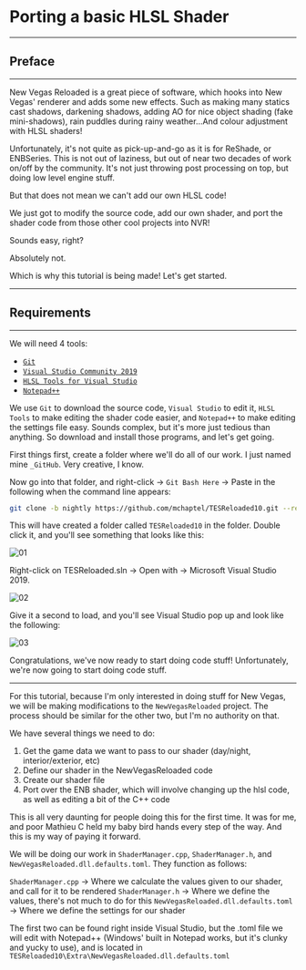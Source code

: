 # Porting a basic HLSL Shader

---

## Preface

---

New Vegas Reloaded is a great piece of software, which hooks into New Vegas' renderer and adds some new effects. Such as making many statics cast shadows, darkening shadows, adding AO for nice object shading (fake mini-shadows), rain puddles during rainy weather...And colour adjustment with HLSL shaders!

Unfortunately, it's not quite as pick-up-and-go as it is for ReShade, or ENBSeries. This is not out of laziness, but out of near two decades of work on/off by the community. It's not just throwing post processing on top, but doing low level engine stuff.

But that does not mean we can't add our own HLSL code!

We just got to modify the source code, add our own shader, and port the shader code from those other cool projects into NVR!

Sounds easy, right?

Absolutely not.

Which is why this tutorial is being made! Let's get started.

---

## Requirements

---

We will need 4 tools:

- [`Git`](https://git-scm.com/download/win)
- [`Visual Studio Community 2019`](https://visualstudio.microsoft.com/vs/community/)
- [`HLSL Tools for Visual Studio`](https://marketplace.visualstudio.com/items?itemName=TimGJones.HLSLToolsforVisualStudio)
- [`Notepad++`](https://notepad-plus-plus.org/downloads/)

We use `Git` to download the source code, `Visual Studio` to edit it, `HLSL Tools` to make editing the shader code easier, and `Notepad++` to make editing the settings file easy. Sounds complex, but it's more just tedious than anything. So download and install those programs, and let's get going.

First things first, create a folder where we'll do all of our work. I just named mine `_GitHub`. Very creative, I know.

Now go into that folder, and right-click -> `Git Bash Here` -> Paste in the following when the command line appears:

```bash
git clone -b nightly https://github.com/mchaptel/TESReloaded10.git --recurse-submodules --remote-submodules
```

This will have created a folder called `TESReloaded10` in the folder. Double click it, and you'll see something that looks like this:

![01](/img/01.png "01")

Right-click on TESReloaded.sln -> Open with -> Microsoft Visual Studio 2019.

![02](/img/02.png "02")

Give it a second to load, and you'll see Visual Studio pop up and look like the following:

![03](/img/03.png "03")

Congratulations, we've now ready to start doing code stuff! Unfortunately, we're now going to start doing code stuff.

---

For this tutorial, because I'm only interested in doing stuff for New Vegas, we will be making modifications to the `NewVegasReloaded` project. The process should be similar for the other two, but I'm no authority on that.

We have several things we need to do:

1. Get the game data we want to pass to our shader (day/night, interior/exterior, etc)
1. Define our shader in the NewVegasReloaded code
1. Create our shader file
1. Port over the ENB shader, which will involve changing up the hlsl code, as well as editing a bit of the C++ code

This is all very daunting for people doing this for the first time. It was for me, and poor Mathieu C held my baby bird hands every step of the way. And this is my way of paying it forward.

We will be doing our work in `ShaderManager.cpp`, `ShaderManager.h`, and `NewVegasReloaded.dll.defaults.toml`. They function as follows:

`ShaderManager.cpp` -> Where we calculate the values given to our shader, and call for it to be rendered
`ShaderManager.h` -> Where we define the values, there's not much to do for this
`NewVegasReloaded.dll.defaults.toml` -> Where we define the settings for our shader

The first two can be found right inside Visual Studio, but the .toml file we will edit with Notepad++ (Windows' built in Notepad works, but it's clunky and yucky to use), and is located in `TESReloaded10\Extra\NewVegasReloaded.dll.defaults.toml`
